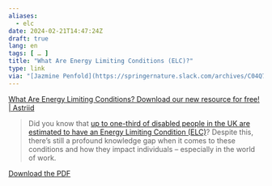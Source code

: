 ```yaml
---
aliases:
  - elc
date: 2024-02-21T14:47:24Z
draft: true
lang: en
tags: [ … ]
title: "What Are Energy Limiting Conditions (ELC)?"
type: link
via: "[Jazmine Penfold](https://springernature.slack.com/archives/C04Q7GFJN68/p1708444222442019)"
---
```


[What Are Energy Limiting Conditions? Download our new resource for free! | Astriid](https://www.astriid.org/news/what-are-energy-limiting-conditions-download-our-new-resource-for-free/)

> Did you know that [up to one-third of disabled people in the UK are estimated to have an Energy Limiting Condition (ELC)](https://chronicillnessinclusion.org.uk/)? Despite this, there’s still a profound knowledge gap when it comes to these conditions and how they impact individuals – especially in the world of work.

[Download the PDF](https://www.astriid.org/wp-content/uploads/2024/02/What-are-Energy-Limiting-Conditions-Astriid-Resource.pdf)
